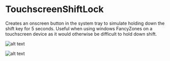 # TouchscreenShiftLock

Creates an onscreen button in the system tray to simulate holding down the shift key for 5 seconds.
Useful when using windows FancyZones on a touchscreen device as it would otherwise be difficult to hold down shift.

![alt text](https://i.ibb.co/P5TkcsT/Screenshot-2021-05-16-145932.png)

![alt text](https://i.ibb.co/QnSF50g/Screenshot-2021-05-16-150151.png)
